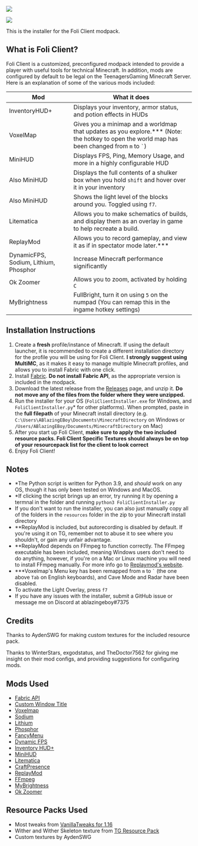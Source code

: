 ![](https://raw.githubusercontent.com/ablazingeboy/FoliClientInstaller/main/resources/config/foliclientlogobg.png?token=AS4NPFVUY4OGEDUZH4RM273ANR72C)

![](https://img.shields.io/github/downloads/ablazingeboy/FoliClientInstaller/total?style=for-the-badge)

This is the installer for the Foli Client modpack.

## What is Foli Client?

Foli Client is a customized, preconfigured modpack intended to provide a player with useful tools for technical Minecraft. In addition, mods are configured by default to be legal on the TeenagersGaming Minecraft Server. Here is an explanation of some of the various mods included:

| Mod                                   | What it does                                                 |
| ------------------------------------- | ------------------------------------------------------------ |
| InventoryHUD+                         | Displays your inventory, armor status, and potion effects in HUDs |
| VoxelMap                              | Gives you a minimap and a worldmap that updates as you explore.\*\*\* (Note: the hotkey to open the world map has been changed from `m` to `` ` ``) |
| MiniHUD                               | Displays FPS, Ping, Memory Usage, and more in a highly configurable HUD |
| Also MiniHUD                  | Displays the full contents of a shulker box when you hold `shift` and hover over it in your inventory |
| Also MiniHUD                         | Shows the light level of the blocks around you. Toggled using `f7`. |
| Litematica                            | Allows you to make schematics of builds, and display them as an overlay in game to help recreate a build. |
| ReplayMod                             | Allows you to record gameplay, and view it as if in spectator mode later.*** |
| DynamicFPS, Sodium, Lithium, Phosphor | Increase Minecraft performance significantly                 |
| Ok Zoomer | Allows you to zoom, activated by holding `C` |
| MyBrightness | FullBright, turn it on using `5` on the numpad (You can remap this in the ingame hotkey settings) |

## Installation Instructions

1. Create a **fresh** profile/instance of Minecraft. If using the default launcher, it is recommended to create a different installation directory for the profile you will be using for Foli Client. **I strongly suggest using MultiMC**, as it makes it easy to manage multiple Minecraft profiles, and allows you to install Fabric with one click.
2. Install [Fabric](https://fabricmc.net/). **Do not install Fabric API**, as the appropriate version is included in the modpack.
3. Download the latest release from the [Releases](https://github.com/ablazingeboy/FoliClientInstaller/releases) page, and unzip it. **Do not move any of the files from the folder where they were unzipped.**
4. Run the installer for your OS (`FoliClientInstaller.exe` for Windows, and `FoliClientInstaller.py`\* for other platforms). When prompted, paste in the **full filepath** of your Minecraft install directory (e.g. `C:\Users\ABlazingEBoy\Documents\MinecraftDirectory` on Windows or  `/Users/ABlazingEBoy/Documents/MinecraftDirectory` on Mac)
5. After you start up Foli Client, **make sure to apply the two included resource packs. Foli Client Specific Textures should always be on top of your resourcepack list for the client to look correct**
6. Enjoy Foli Client! 

## Notes

- \*The Python script is written for Python 3.9, and *should* work on any OS, though it has only been tested on Windows and MacOS.
- \*If clicking the script brings up an error, try running it by opening a termnal in the folder and running `python3 FoliClientInstaller.py`
- If you don't want to run the installer, you can also just manually copy all of the folders in the `resources` folder in the zip to your Minecraft install directory
- \*\*ReplayMod is included, but autorecording is disabled by default. If you're using it on TG, remember not to abuse it to see where you shouldn't, or gain any unfair advantage.
- \*\*ReplayMod depends on FFmpeg to function correctly. The FFmpeg executable has been included, meaning Windows users don't need to do anything, however, if you're on a Mac or Linux machine you will need to install FFmpeg manually. For more info go to [Replaymod's website](https://www.replaymod.com/).
- \*\*\*Voxelmap's Menu key has been remapped from `m` to `` ` `` (the one above `Tab` on English keyboards), and Cave Mode and Radar have been disabled.
- To activate the Light Overlay, press `f7`
- If you have any issues with the installer, submit a GitHub issue or message me on Discord at ablazingeboy#7375

## Credits

Thanks to AydenSWG for making custom textures for the included resource pack.

Thanks to WinterStars, exgodstatus, and TheDoctor7562 for giving me insight on their mod configs, and providing suggestions for configuring mods.

## Mods Used

- [Fabric API](https://www.curseforge.com/minecraft/mc-mods/fabric-api)
- [Custom Window Title](https://www.curseforge.com/minecraft/mc-mods/custom-window-title)
- [Voxelmap](https://www.curseforge.com/minecraft/mc-mods/voxelmap)
- [Sodium](https://www.curseforge.com/minecraft/mc-mods/sodium)
- [Lithium](https://www.curseforge.com/minecraft/mc-mods/lithium)
- [Phosphor](https://www.curseforge.com/minecraft/mc-mods/phosphor)
- [FancyMenu](https://www.curseforge.com/minecraft/mc-mods/fancymenu-fabric)
- [Dynamic FPS](https://www.curseforge.com/minecraft/mc-mods/dynamic-fps)
- [Inventory HUD+](https://www.curseforge.com/minecraft/mc-mods/inventory-hud-forge)
- [MiniHUD](https://www.curseforge.com/minecraft/mc-mods/minihud)
- [Litematica](https://www.curseforge.com/minecraft/mc-mods/litematica)
- [CraftPresence](https://www.curseforge.com/minecraft/mc-mods/craftpresence)
- [ReplayMod](https://www.replaymod.com/)
- [FFmpeg](https://ffmpeg.org/)
- [MyBrightness](https://www.curseforge.com/minecraft/mc-mods/mybrightness)
- [Ok Zoomer](https://www.curseforge.com/minecraft/mc-mods/ok-zoomer)

## Resource Packs Used

- Most tweaks from [VanillaTweaks for 1.16](https://vanillatweaks.net/)
- Wither and Wither Skeleton texture from [TG Resource Pack](https://drive.google.com/file/d/17eHH_U8ujffCjJJlVBGVNYmlaor1u1dz/view?usp=sharing)
- Custom textures by AydenSWG
